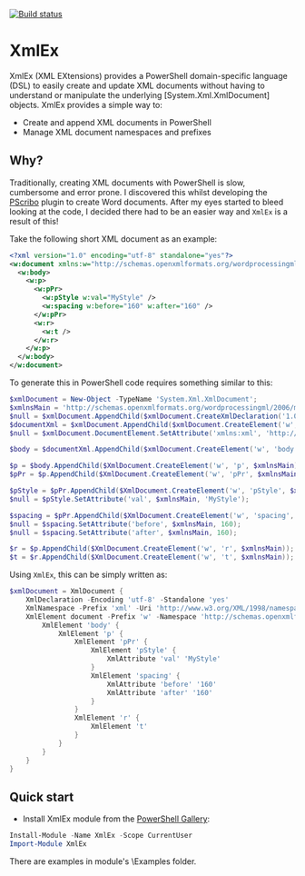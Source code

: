 [![Build status](https://ci.appveyor.com/api/projects/status/od9qahrj937bs1hy?svg=true)](https://ci.appveyor.com/project/iainbrighton/xmlex)

# XmlEx

XmlEx (XML EXtensions) provides a PowerShell domain-specific language (DSL) to easily create and update XML documents without having to understand or manipulate the underlying [System.Xml.XmlDocument] objects. XmlEx provides a simple way to:

* Create and append XML documents in PowerShell
* Manage XML document namespaces and prefixes

## Why?

Traditionally, creating XML documents with PowerShell is slow, cumbersome and error prone. I discovered this whilst developing the [PScribo](http://github.com/iainbrighton/PScribo) plugin to create Word documents.
After my eyes started to bleed looking at the code, I decided there had to be an easier way and `XmlEx` is a result of this!

Take the following short XML document as an example:
```XML
<?xml version="1.0" encoding="utf-8" standalone="yes"?>
<w:document xmlns:w="http://schemas.openxmlformats.org/wordprocessingml/2006/main" xmlns:xml="http://www.w3.org/XML/1998/namespace">
  <w:body>
    <w:p>
      <w:pPr>
        <w:pStyle w:val="MyStyle" />
        <w:spacing w:before="160" w:after="160" />
      </w:pPr>
      <w:r>
        <w:t />
      </w:r>
    </w:p>
  </w:body>
</w:document>
```
To generate this in PowerShell code requires something similar to this:

```powershell
$xmlDocument = New-Object -TypeName 'System.Xml.XmlDocument';
$xmlnsMain = 'http://schemas.openxmlformats.org/wordprocessingml/2006/main';
$null = $xmlDocument.AppendChild($xmlDocument.CreateXmlDeclaration('1.0', 'utf-8', 'yes'));
$documentXml = $xmlDocument.AppendChild($xmlDocument.CreateElement('w', 'document', $xmlnsMain));
$null = $xmlDocument.DocumentElement.SetAttribute('xmlns:xml', 'http://www.w3.org/XML/1998/namespace');

$body = $documentXml.AppendChild($xmlDocument.CreateElement('w', 'body', $xmlnsMain));

$p = $body.AppendChild($XmlDocument.CreateElement('w', 'p', $xmlnsMain));
$pPr = $p.AppendChild($XmlDocument.CreateElement('w', 'pPr', $xmlnsMain));

$pStyle = $pPr.AppendChild($XmlDocument.CreateElement('w', 'pStyle', $xmlnsMain));
$null = $pStyle.SetAttribute('val', $xmlnsMain, 'MyStyle');

$spacing = $pPr.AppendChild($XmlDocument.CreateElement('w', 'spacing', $xmlnsMain));
$null = $spacing.SetAttribute('before', $xmlnsMain, 160);
$null = $spacing.SetAttribute('after', $xmlnsMain, 160);

$r = $p.AppendChild($XmlDocument.CreateElement('w', 'r', $xmlnsMain));
$t = $r.AppendChild($XmlDocument.CreateElement('w', 't', $xmlnsMain));
```
Using `XmlEx`, this can be simply written as:

```powershell
$xmlDocument = XmlDocument {
    XmlDeclaration -Encoding 'utf-8' -Standalone 'yes'
    XmlNamespace -Prefix 'xml' -Uri 'http://www.w3.org/XML/1998/namespace'
    XmlElement document -Prefix 'w' -Namespace 'http://schemas.openxmlformats.org/wordprocessingml/2006/main' {
        XmlElement 'body' {
            XmlElement 'p' {
                XmlElement 'pPr' {
                    XmlElement 'pStyle' {
                        XmlAttribute 'val' 'MyStyle'
                    }
                    XmlElement 'spacing' {
                        XmlAttribute 'before' '160'
                        XmlAttribute 'after' '160'
                    }
                }
                XmlElement 'r' {
                    XmlElement 't'
                }
            }
        }
    }
}
```

## Quick start

* Install XmlEx module from the [PowerShell Gallery](https://powershellgallery.com):

```powershell
Install-Module -Name XmlEx -Scope CurrentUser
Import-Module XmlEx
```

There are examples in module's \Examples folder.
